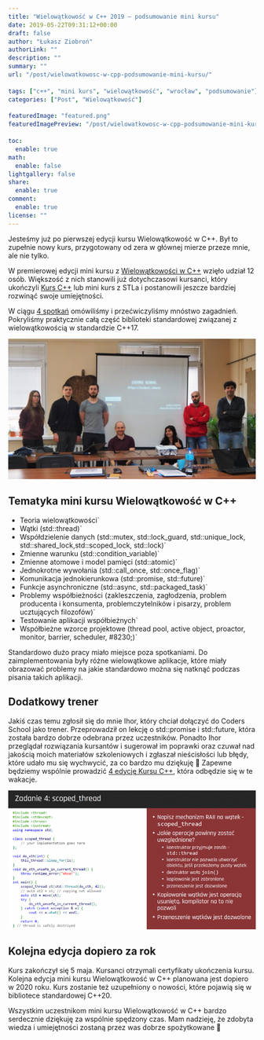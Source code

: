 ```yaml
---
title: "Wielowątkowość w C++ 2019 – podsumowanie mini kursu"
date: 2019-05-22T09:31:12+00:00
draft: false
author: "Łukasz Ziobroń"
authorLink: ""
description: ""
summary: ""
url: "/post/wielowatkowosc-w-cpp-podsumowanie-mini-kursu/"

tags: ["c++", "mini kurs", "wielowątkowość", "wrocław", "podsumowanie"]
categories: ["Post", "Wielowątkowość"]

featuredImage: "featured.png"
featuredImagePreview: "/post/wielowatkowosc-w-cpp-podsumowanie-mini-kursu/featured.png"

toc:
  enable: true
math:
  enable: false
lightgallery: false
share:
  enable: true
comment:
  enable: true
license: ""
---
```


Jesteśmy już po pierwszej edycji kursu Wielowątkowość w C++. Był to zupełnie nowy kurs, przygotowany od zera w głównej mierze przeze mnie, ale nie tylko.

<!--more-->

W premierowej edycji mini kursu z [Wielowątkowości w C++][1] wzięło udział 12 osób. Większość z nich stanowili już dotychczasowi kursanci, który ukończyli [Kurs C++][2] lub mini kurs z STLa i postanowili jeszcze bardziej rozwinąć swoje umiejętności.

W ciągu [4 spotkań][3] omówiliśmy i przećwiczyliśmy mnóstwo zagadnień. Pokryliśmy praktycznie całą część biblioteki standardowej związanej z wielowątkowością w standardzie C++17. 

<img src="absolwenci.jpg" title="Część uczestników mini kursu wielowątkowość w C++" alt="Część uczestników mini kursu wielowątkowość w C++" />

## Tematyka mini kursu Wielowątkowość w C++

* Teoria wielowątkowości`
* Wątki (std::thread)`
* Współdzielenie danych (std::mutex, std::lock\_guard, std::unique\_lock, std::shared\_lock,std::scoped\_lock, std::lock)`
* Zmienne warunku (std::condition_variable)`
* Zmienne atomowe i model pamięci (std::atomic)`
* Jednokrotne wywołania (std::call\_once, std::once\_flag)`
* Komunikacja jednokierunkowa (std::promise, std::future)`
* Funkcje asynchroniczne (std::async, std::packaged_task)`
* Problemy współbieżności (zakleszczenia, zagłodzenia, problem producenta i konsumenta, problemczytelników i pisarzy, problem ucztujących filozofów)`
* Testowanie aplikacji współbieżnych`
* Współbieżne wzorce projektowe (thread pool, active object, proactor, monitor, barrier, scheduler, #8230;)`

Standardowo dużo pracy miało miejsce poza spotkaniami. Do zaimplementowania były różne wielowątkowe aplikacje, które miały obrazować problemy na jakie standardowo można się natknąć podczas pisania takich aplikacji.

## Dodatkowy trener

Jakiś czas temu zgłosił się do mnie Ihor, który chciał dołączyć do Coders School jako trener. Przeprowadził on lekcję o std::promise i std::future, która została bardzo dobrze odebrana przez uczestników. Ponadto Ihor przeglądał rozwiązania kursantów i sugerował im poprawki oraz czuwał nad jakością moich materiałów szkoleniowych i zgłaszał nieścisłości lub błędy, które udało mu się wychwycić, za co bardzo mu dziękuję 🙂 Zapewne będziemy wspólnie prowadzić [4 edycję Kursu C++][2], która odbędzie się w te wakacje.

<img src="zadanie.png" title="zadanie scoped_thread" alt="zadanie scoped_thread" />

## Kolejna edycja dopiero za rok

Kurs zakończył się 5 maja. Kursanci otrzymali certyfikaty ukończenia kursu. Kolejna edycja mini kursu Wielowątkowość w C++ planowana jest dopiero w 2020 roku. Kurs zostanie też uzupełniony o nowości, które pojawią się w bibliotece standardowej C++20.

Wszystkim uczestnikom mini kursu Wielowątkowość w C++ bardzo serdecznie dziękuję za wspólnie spędzony czas. Mam nadzieję, że zdobyta wiedza i umiejętności zostaną przez was dobrze spożytkowane 🙂

 [1]: https://coders.school/mini-kursy-cpp/#wielowatkowosc
 [2]: https://coders.school/kurs-cpp/
 [3]: https://www.meetup.com/pl-PL/Kurs-programowania-C/events/vxxntqyzfbfc/